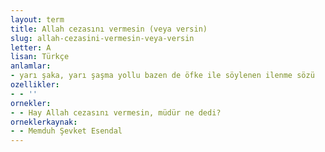 ```yaml
---
layout: term
title: Allah cezasını vermesin (veya versin)
slug: allah-cezasini-vermesin-veya-versin
letter: A
lisan: Türkçe
anlamlar:
- yarı şaka, yarı şaşma yollu bazen de öfke ile söylenen ilenme sözü
ozellikler:
- - ''
ornekler:
- - Hay Allah cezasını vermesin, müdür ne dedi?
orneklerkaynak:
- - Memduh Şevket Esendal
---
```


